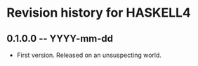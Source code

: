 # Revision history for HASKELL4

## 0.1.0.0 -- YYYY-mm-dd

* First version. Released on an unsuspecting world.
